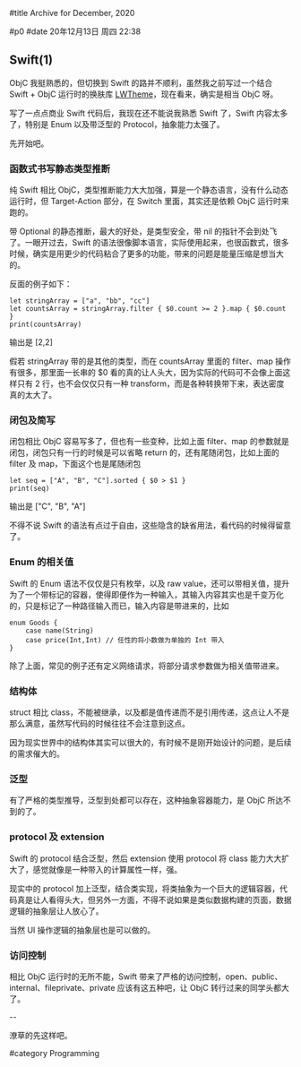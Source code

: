 #title Archive for December, 2020

#p0
#date 20年12月13日 周四 22:38

## Swift(1)

ObjC 我挺熟悉的，但切换到 Swift 的路并不顺利，虽然我之前写过一个结合 Swift + ObjC 运行时的换肤库 [LWTheme](https://github.com/lalawue/LWTheme)，现在看来，确实是相当 ObjC 呀。

写了一点点商业 Swift 代码后，我现在还不能说我熟悉 Swift 了，Swift 内容太多了，特别是 Enum 以及带泛型的 Protocol，抽象能力太强了。

先开始吧。

### 函数式书写静态类型推断

纯 Swift 相比 ObjC，类型推断能力大大加强，算是一个静态语言，没有什么动态运行时，但 Target-Action 部分，在 Switch 里面，其实还是依赖 ObjC 运行时来跑的。

带 Optional 的静态推断，最大的好处，是类型安全，带 nil 的指针不会到处飞了。一眼开过去，Swift 的语法很像脚本语言，实际使用起来，也很函数式，很多时候，确实是用更少的代码粘合了更多的功能，带来的问题是能量压缩是想当大的。

反面的例子如下：

```source
let stringArray = ["a", "bb", "cc"]
let countsArray = stringArray.filter { $0.count >= 2 }.map { $0.count }
print(countsArray)
```

输出是 [2,2]

假若 stringArray 带的是其他的类型，而在 countsArray 里面的 filter、map 操作有很多，那里面一长串的 $0 看的真的让人头大，因为实际的代码可不会像上面这样只有 2 行，也不会仅仅只有一种 transform，而是各种转换带下来，表达密度真的太大了。

### 闭包及简写

闭包相比 ObjC 容易写多了，但也有一些变种，比如上面 filter、map 的参数就是闭包，闭包只有一行的时候是可以省略 return 的，还有尾随闭包，比如上面的 filter 及 map，下面这个也是尾随闭包

```source
let seq = ["A", "B", "C"].sorted { $0 > $1 }
print(seq)
```

输出是 ["C", "B", "A"]

不得不说 Swift 的语法有点过于自由，这些隐含的缺省用法，看代码的时候得留意了。

### Enum 的相关值

Swift 的 Enum 语法不仅仅是只有枚举，以及 raw value，还可以带相关值，提升为了一个带标记的容器，使得即便作为一种输入，其输入内容其实也是千变万化的，只是标记了一种路径输入而已，输入内容是带进来的，比如

```source
enum Goods {
    case name(String)
    case price(Int,Int) // 任性的将小数做为单独的 Int 带入
}
```

除了上面，常见的例子还有定义网络请求，将部分请求参数做为相关值带进来。

### 结构体

struct 相比 class，不能被继承，以及都是值传递而不是引用传递，这点让人不是那么满意，虽然写代码的时候往往不会注意到这点。

因为现实世界中的结构体其实可以很大的，有时候不是刚开始设计的问题，是后续的需求催大的。

### 泛型

有了严格的类型推导，泛型到处都可以存在，这种抽象容器能力，是 ObjC 所达不到的了。

### protocol 及 extension

Swift 的 protocol 结合泛型，然后 extension 使用 protocol 将 class 能力大大扩大了，感觉就像是一种带入的计算属性一样，强。

现实中的 protocol 加上泛型，结合类实现，将类抽象为一个巨大的逻辑容器，代码真是让人看得头大，但另外一方面，不得不说如果是类似数据构建的页面，数据逻辑的抽象层让人放心了。

当然 UI 操作逻辑的抽象层也是可以做的。

### 访问控制

相比 ObjC 运行时的无所不能，Swift 带来了严格的访问控制，open、public、internal、fileprivate、private 应该有这五种吧，让 ObjC 转行过来的同学头都大了。

--

潦草的先这样吧。

#category Programming